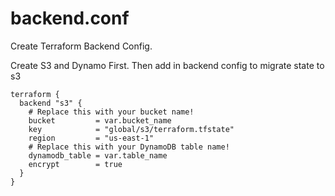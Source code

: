 # backend.conf

Create Terraform Backend Config.

Create S3 and Dynamo First. Then add in backend config to migrate state to s3
```
terraform {
  backend "s3" {
    # Replace this with your bucket name!
    bucket         = var.bucket_name
    key            = "global/s3/terraform.tfstate"
    region         = "us-east-1"
    # Replace this with your DynamoDB table name!
    dynamodb_table = var.table_name
    encrypt        = true
  }
}
```
